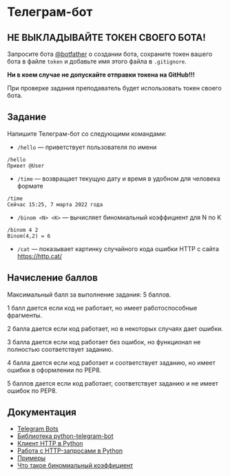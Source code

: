 # Телеграм-бот

## НЕ ВЫКЛАДЫВАЙТЕ ТОКЕН СВОЕГО БОТА!

Запросите бота [@botfather](https://t.me/botfather) о создании бота, сохраните 
токен вашего бота в файле `token` и добавьте имя этого файла в `.gitignore`.

**Ни в коем случае не допускайте отправки токена на GitHub!!!**

При проверке задания преподаватель будет использовать токен своего бота.

## Задание

Напишите Телеграм-бот со следующими командами:

* `/hello` — приветствует пользователя по имени
```
/hello
Привет @User
```
* `/time` — возвращает текущую дату и время в удобном для человека формате
```
/time
Сейчас 15:25, 7 марта 2022 года
```
* `/binom <N> <K>` — вычисляет биномиальный коэффициент для N по K
```
/binom 4 2
Binom(4,2) = 6
```
* `/cat` — показывает картинку случайного кода ошибки HTTP с сайта https://http.cat/

## Начисление баллов

Максимальный балл за выполнение задания: 5 баллов.

1 балл дается если код не работает, но имеет работоспособные фрагменты.

2 балла дается если код работает, но в некоторых случаях дает ошибки.

3 балла дается если код работает без ошибок, но функционал не полностью соответствует заданию.

4 балла дается если код работает и соответствует заданию, но имеет ошибки в оформлении по PEP8.

5 баллов дается если код работает, соответствует заданию и не имеет ошибок по PEP8.

## Документация

* [Telegram Bots](https://core.telegram.org/bots)
* [Библиотека python-telegram-bot](https://python-telegram-bot.readthedocs.io/en/stable/index.html)
* [Клиент HTTP в Python](https://docs.python.org/3/library/http.client.html)
* [Работа с HTTP-запросами в Python](https://docs.python.org/3/library/urllib.request.html)
* [Примеры](https://github.com/python-telegram-bot/python-telegram-bot/tree/v13.14/examples)
* [Что такое биномиальный коэффициент](https://ru.wikipedia.org/wiki/%D0%91%D0%B8%D0%BD%D0%BE%D0%BC%D0%B8%D0%B0%D0%BB%D1%8C%D0%BD%D1%8B%D0%B9_%D0%BA%D0%BE%D1%8D%D1%84%D1%84%D0%B8%D1%86%D0%B8%D0%B5%D0%BD%D1%82)
